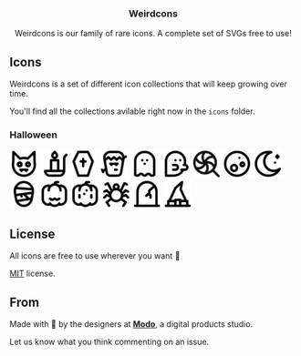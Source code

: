 <p align="center">
<h3 align="center">Weirdcons</h3>
<p align="center">
Weirdcons is our family of rare icons. A complete set of SVGs free to use!
</p>

## Icons

Weirdcons is a set of different icon collections that will keep growing over time.

You'll find all the collections avilable right now in the `icons` folder.

### Halloween

<img src="https://raw.githubusercontent.com/modo-studio/weirdcons/master/icons/halloween/ic_bat.svg?sanitize=true" width="50">&nbsp;<img src="https://raw.githubusercontent.com/modo-studio/weirdcons/master/icons/halloween/ic_candle.svg?sanitize=true" width="50"><img src="https://raw.githubusercontent.com/modo-studio/weirdcons/master/icons/halloween/ic_coffin.svg?sanitize=true" width="50">&nbsp;<img src="https://raw.githubusercontent.com/modo-studio/weirdcons/master/icons/halloween/ic_frankenstein.svg?sanitize=true" width="50">&nbsp;<img src="https://raw.githubusercontent.com/modo-studio/weirdcons/master/icons/halloween/ic_ghost_floating.svg?sanitize=true" width="50">&nbsp;<img src="https://raw.githubusercontent.com/modo-studio/weirdcons/master/icons/halloween/ic_ghost_walking.svg?sanitize=true" width="50">&nbsp;<img src="https://raw.githubusercontent.com/modo-studio/weirdcons/master/icons/halloween/ic_lollipop.svg?sanitize=true" width="50">&nbsp;<img src="https://raw.githubusercontent.com/modo-studio/weirdcons/master/icons/halloween/ic_moon_full.svg?sanitize=true" width="50">&nbsp;<img src="https://raw.githubusercontent.com/modo-studio/weirdcons/master/icons/halloween/ic_moon.svg?sanitize=true" width="50">&nbsp;<img src="https://raw.githubusercontent.com/modo-studio/weirdcons/master/icons/halloween/ic_mummy.svg?sanitize=true" width="50">&nbsp;<img src="https://raw.githubusercontent.com/modo-studio/weirdcons/master/icons/halloween/ic_pumpkin_carved.svg?sanitize=true" width="50">&nbsp;<img src="https://raw.githubusercontent.com/modo-studio/weirdcons/master/icons/halloween/ic_pumpkin.svg?sanitize=true" width="50">&nbsp;<img src="https://raw.githubusercontent.com/modo-studio/weirdcons/master/icons/halloween/ic_spider.svg?sanitize=true" width="50">&nbsp;<img src="https://raw.githubusercontent.com/modo-studio/weirdcons/master/icons/halloween/ic_tomb.svg?sanitize=true" width="50">&nbsp;<img src="https://raw.githubusercontent.com/modo-studio/weirdcons/master/icons/halloween/ic_witch_hat.svg?sanitize=true" width="50">

## License

All icons are free to use wherever you want 🎉

[MIT](LICENSE.txt) license.

## From

Made with 🖤 by the designers at **[Modo](https://modo.studio)**, a digital products studio.

Let us know what you think commenting on an issue.
